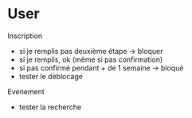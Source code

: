 # User

Inscription
- si je remplis pas deuxième étape -> bloquer
- si je remplis, ok (même si pas confirmation)
- si pas confirmé pendant + de 1 semaine -> bloqué
- tester le déblocage


Evenement
- tester la recherche